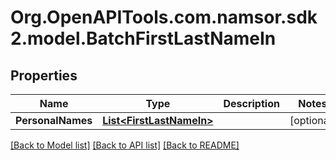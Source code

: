 # Org.OpenAPITools.com.namsor.sdk2.model.BatchFirstLastNameIn
## Properties

Name | Type | Description | Notes
------------ | ------------- | ------------- | -------------
**PersonalNames** | [**List&lt;FirstLastNameIn&gt;**](FirstLastNameIn.md) |  | [optional] 

[[Back to Model list]](../README.md#documentation-for-models) [[Back to API list]](../README.md#documentation-for-api-endpoints) [[Back to README]](../README.md)

